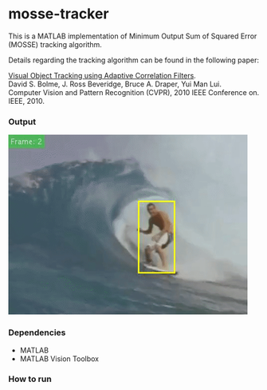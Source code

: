 # mosse-tracker
This is a MATLAB implementation of Minimum Output Sum of Squared Error (MOSSE) tracking algorithm.

Details regarding the tracking algorithm can be found in the following paper:

[Visual Object Tracking using Adaptive Correlation Filters](http://ieeexplore.ieee.org/stamp/stamp.jsp?arnumber=5539960).   
David S. Bolme, J. Ross Beveridge, Bruce A. Draper, Yui Man Lui.   
Computer Vision and Pattern Recognition (CVPR), 2010 IEEE Conference on. IEEE, 2010.


### Output

![Surfer result gif](results/surfer_mosse.gif)

### Dependencies

* MATLAB
* MATLAB Vision Toolbox

### How to run

